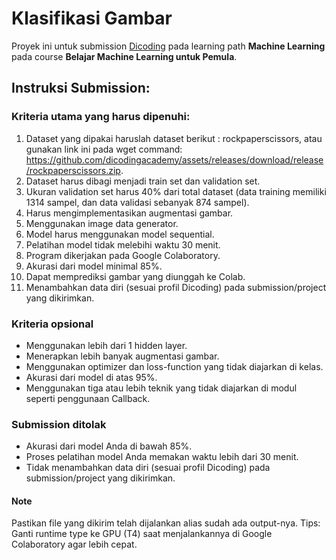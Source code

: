 # Klasifikasi Gambar

Proyek ini untuk submission [Dicoding](dicoding.com) pada learning path **Machine Learning** pada course **Belajar Machine Learning untuk Pemula**.

## Instruksi Submission:

### Kriteria utama yang harus dipenuhi:

1. Dataset yang dipakai haruslah dataset berikut : rockpaperscissors, atau gunakan link ini pada wget command: https://github.com/dicodingacademy/assets/releases/download/release/rockpaperscissors.zip.
2. Dataset harus dibagi menjadi train set dan validation set.
3. Ukuran validation set harus 40% dari total dataset (data training memiliki 1314 sampel, dan data validasi sebanyak 874 sampel).
4. Harus mengimplementasikan augmentasi gambar.
5. Menggunakan image data generator.
6. Model harus menggunakan model sequential.
7. Pelatihan model tidak melebihi waktu 30 menit.
8. Program dikerjakan pada Google Colaboratory.
9. Akurasi dari model minimal 85%.
10. Dapat memprediksi gambar yang diunggah ke Colab.
11. Menambahkan data diri (sesuai profil Dicoding) pada submission/project yang dikirimkan.

### Kriteria opsional

- Menggunakan lebih dari 1 hidden layer.
- Menerapkan lebih banyak augmentasi gambar.
- Menggunakan optimizer dan loss-function yang tidak diajarkan di kelas.
- Akurasi dari model di atas 95%.
- Menggunakan tiga atau lebih teknik yang tidak diajarkan di modul seperti penggunaan Callback.

### Submission ditolak

- Akurasi dari model Anda di bawah 85%.
- Proses pelatihan model Anda memakan waktu lebih dari 30 menit.
- Tidak menambahkan data diri (sesuai profil Dicoding) pada submission/project yang dikirimkan.

#### Note

Pastikan file yang dikirim telah dijalankan alias sudah ada output-nya.
Tips: Ganti runtime type ke GPU (T4) saat menjalankannya di Google Colaboratory agar lebih cepat.
